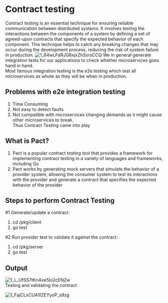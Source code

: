 # Contract testing 
Contract testing is an essential technique for ensuring reliable communication between distributed systems. It involves testing the interactions between the components of a system by defining a set of agreed-upon contracts that specify the expected behavior of each component. This technique helps to catch any breaking changes that may occur during the development process, reducing the risk of system failure in production.
![1_64wLFdRJG6xjxZhSsrsCCQ](https://github.com/khareyash05/pact-go/assets/60147732/78027a2f-6e02-4521-a49c-13b4bb055098)
We in general generate integration tests for our applications to check whether microservices goes hand in hand.<br>
Most famous integration testing is the e2e testing which test all microservices as whole as they will be when in production. 

## Problems with e2e integration testing
1. Time Consuming
2. Not easy to detect faults
3. Not compatible with microservices changing demands as it might cause other microservices to break.
<br>Thus Contract Testing came into play

## What is Pact?
1. Pact is a popular contract testing tool that provides a framework for implementing contract testing in a variety of languages and frameworks, including Go<br>
2. Pact works by generating mock servers that simulate the behavior of a provider system, allowing the consumer system to test its interactions with the provider and generate a contract that specifies the expected behavior of the provider
   


## Steps to perform Contract Testing

#1 Generate/update a contract:
1. cd /pkg/client
2. go test

#2 Run provider test to validate it against the contract:
1. cd /pkg/server
2. go test

## Output
![1_L_UfSS7tKnAxe5lo2cENZw](https://github.com/khareyash05/pact-go/assets/60147732/53e4ff39-b0f1-4bce-b33e-454a1745bad2)<br>
Testing and validating the contract

![1_FajCLxCUA1fZEYyoP_s9zg](https://github.com/khareyash05/pact-go/assets/60147732/e4a842be-850a-49c3-b75b-ec15658878c1)
